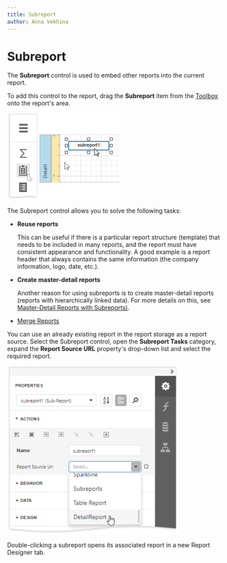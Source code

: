 ```yaml
---
title: Subreport
author: Anna Vekhina
---
```

# Subreport

The **Subreport** control is used to embed other reports into the current report.

To add this control to the report, drag the **Subreport** item from the [Toolbox](../../report-designer-tools/toolbox.md) onto the report's area.

![](../../../../images/eurd-web-add-subreport-to-report.png)

The Subreport control allows you to solve the following tasks:

* **Reuse reports**
	
	This can be useful if there is a particular report structure (template) that needs to be included in many reports, and the report must have consistent appearance and functionality. A good example is a report header that always contains the same information (the company information, logo, date, etc.).

* **Create master-detail reports**
	
	Another reason for using subreports is to create master-detail reports (reports with hierarchically linked data). For more details on this, see [Master-Detail Reports with Subreports)](../../create-reports/master-detail-reports-with-subreports.md).

* [Merge Reports](../../merge-reports.md)

You can use an already existing report in the report storage as a report source. Select the Subreport control, open the **Subreport Tasks** category, expand the **Report Source URL** property's drop-down list and select the required report.

![](../../../../images/eurd-web-subreport-report-source-url.png)

Double-clicking a subreport opens its associated report in a new Report Designer tab.